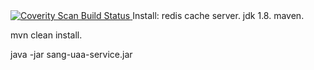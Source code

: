 <a href="https://scan.coverity.com/projects/sang25071996-spring-security">
  <img alt="Coverity Scan Build Status"
       src="https://scan.coverity.com/projects/22392/badge.svg"/>
</a>
Install:
redis cache server.
jdk 1.8.
maven.

mvn clean install.

java -jar sang-uaa-service.jar
